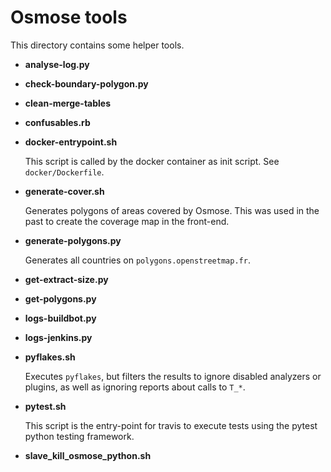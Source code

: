 Osmose tools
============

This directory contains some helper tools.

* **analyse-log.py**


* **check-boundary-polygon.py**


* **clean-merge-tables**


* **confusables.rb**


* **docker-entrypoint.sh**

  This script is called by the docker container as init script. See `docker/Dockerfile`.
  

* **generate-cover.sh**

  Generates polygons of areas covered by Osmose. This was used in the past to create the coverage map
  in the front-end. 


* **generate-polygons.py**

  Generates all countries on `polygons.openstreetmap.fr`.


* **get-extract-size.py**


* **get-polygons.py**


* **logs-buildbot.py**


* **logs-jenkins.py**


* **pyflakes.sh**

  Executes `pyflakes`, but filters the results to ignore disabled analyzers or plugins, as well
  as ignoring reports about calls to `T_*`.


* **pytest.sh**

  This script is the entry-point for travis to execute tests using the pytest python testing framework.


* **slave_kill_osmose_python.sh**

